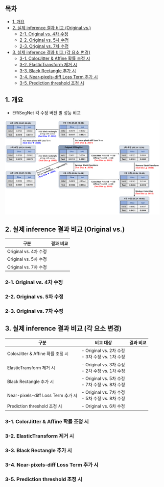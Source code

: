 
## 목차

* [1. 개요](#1-개요)
* [2. 실제 inference 결과 비교 (Original vs.)](#2-실제-inference-결과-비교-original-vs)
  * [2-1. Original vs. 4차 수정](#2-1-original-vs-4차-수정)
  * [2-2. Original vs. 5차 수정](#2-2-original-vs-5차-수정)
  * [2-3. Original vs. 7차 수정](#2-3-original-vs-7차-수정)
* [3. 실제 inference 결과 비교 (각 요소 변경)](#3-실제-inference-결과-비교-각-요소-변경)
  * [3-1. ColorJitter & Affine 확률 조정 시](#3-1-colorjitter--affine-확률-조정-시)
  * [3-2. ElasticTransform 제거 시](#3-2-elastictransform-제거-시)
  * [3-3. Black Rectangle 추가 시](#3-3-black-rectangle-추가-시)
  * [3-4. Near-pixels-diff Loss Term 추가 시](#3-4-near-pixels-diff-loss-term-추가-시)
  * [3-5. Prediction threshold 조정 시](#3-5-prediction-threshold-조정-시)

## 1. 개요

* EffiSegNet 각 수정 버전 별 성능 비교

![image](../images/250522_2.png)

## 2. 실제 inference 결과 비교 (Original vs.)

| 구분                 | 결과 비교 |
|--------------------|-------|
| Original vs. 4차 수정 |       |
| Original vs. 5차 수정 |       |
| Original vs. 7차 수정 |       |

### 2-1. Original vs. 4차 수정

### 2-2. Original vs. 5차 수정

### 2-3. Original vs. 7차 수정

## 3. 실제 inference 결과 비교 (각 요소 변경)

| 구분                              | 비교 대상                                     | 결과 비교 |
|---------------------------------|-------------------------------------------|-------|
| ColorJitter & Affine 확률 조정 시    | - Original vs. 2차 수정<br>- 3차 수정 vs. 1차 수정 |       |
| ElasticTransform 제거 시           | - Original vs. 3차 수정<br>- 2차 수정 vs. 1차 수정 |       |
| Black Rectangle 추가 시            | - Original vs. 5차 수정<br>- 7차 수정 vs. 8차 수정 |       |
| Near-pixels-diff Loss Term 추가 시 | - Original vs. 7차 수정<br>- 5차 수정 vs. 8차 수정 |       |
| Prediction threshold 조정 시       | - Original vs. 6차 수정                      |       |

### 3-1. ColorJitter & Affine 확률 조정 시

### 3-2. ElasticTransform 제거 시

### 3-3. Black Rectangle 추가 시

### 3-4. Near-pixels-diff Loss Term 추가 시

### 3-5. Prediction threshold 조정 시


